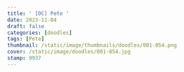 ```yaml
---
title: ' [OC] Pete '
date: 2023-11-04
draft: false
categories: [doodles]
tags: [Pete]
thumbnail: /static/image/thumbnails/doodles/001-054.png
cover: /static/image/doodles/001-054.jpg
stamp: 9937
---
```

